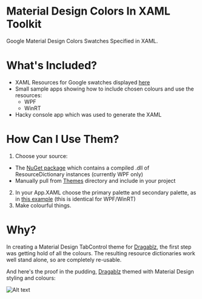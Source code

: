 # Material Design Colors In XAML Toolkit

Google Material Design Colors Swatches Specified in XAML.

# What's Included?

 * XAML Resources for Google swatches displayed [here](http://www.google.co.uk/design/spec/style/color.html#color-ui-color-application)
 * Small sample apps showing how to include chosen colours and use the resources:
   * WPF
   * WinRT
 * Hacky console app which was used to generate the XAML

# How Can I Use Them?

1. Choose your source:
 * The [NuGet package](https://www.nuget.org/packages/MaterialDesignColors/) which contains a compiled .dll of ResourceDictionary instances (currently WPF only)
 * Manually pull from [Themes](https://github.com/ButchersBoy/MaterialDesignColorsInXamlToolkit/tree/master/Themes) directory and include in your project
2. In your App.XAML choose the primary palette and secondary palette, as in [this example](https://github.com/ButchersBoy/MaterialDesignColorsInXamlToolkit/blob/master/MaterialDesignColors.UniversalExample/App.xaml) (this is identical for WPF/WinRT)
3. Make colourful things.
 
# Why?

In creating a Material Design TabControl theme for [Dragablz](https://github.com/ButchersBoy/Dragablz), the first step was getting hold of all the colours.  The resulting resource dictionaries work well stand alone, so are completely re-usable. 

And here's the proof in the pudding, [Dragablz](https://github.com/ButchersBoy/Dragablz) themed with Material Design styling and colours:

![Alt text](https://dragablz.files.wordpress.com/2015/02/materialdesigndemo1.gif "Material Design style")

